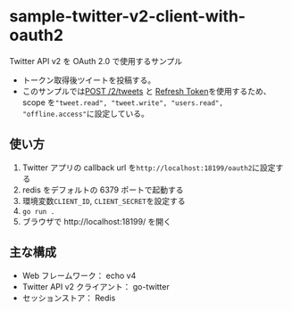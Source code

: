 # sample-twitter-v2-client-with-oauth2

Twitter API v2 を OAuth 2.0 で使用するサンプル

- トークン取得後ツイートを投稿する。
- このサンプルでは[POST /2/tweets](https://developer.twitter.com/en/docs/twitter-api/tweets/manage-tweets/api-reference/post-tweets) と [Refresh Token](https://developer.twitter.com/en/docs/authentication/oauth-2-0/authorization-code)を使用するため、scope を`"tweet.read", "tweet.write", "users.read", "offline.access"`に設定している。

## 使い方

1. Twitter アプリの callback url を`http://localhost:18199/oauth2`に設定する
1. redis をデフォルトの 6379 ポートで起動する
1. 環境変数`CLIENT_ID`, `CLIENT_SECRET`を設定する
1. `go run .`
1. ブラウザで http://localhost:18199/ を開く

## 主な構成

- Web フレームワーク： echo v4
- Twitter API v2 クライアント： go-twitter
- セッションストア： Redis
